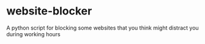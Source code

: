 # website-blocker
A python script for blocking some websites that you think might distract you during working hours
